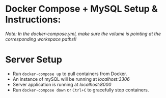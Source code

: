 # Docker Compose + MySQL Setup & Instructions:

*Note: In the docker-compose.yml, make sure the volume is pointing at the corresponding workspace paths!!*


# Server Setup

* Run `docker-compose up` to pull containers from Docker.
* An instance of mySQL will be running at *localhost:3306*
* Server application is running at *localhost:8000*
* Run `docker-compose down` or `Ctrl+C` to gracefully stop containers.
